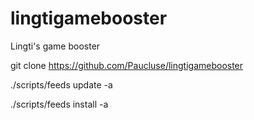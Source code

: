 # lingtigamebooster
Lingti's game booster


git clone https://github.com/Paucluse/lingtigamebooster


./scripts/feeds update -a

./scripts/feeds install -a

